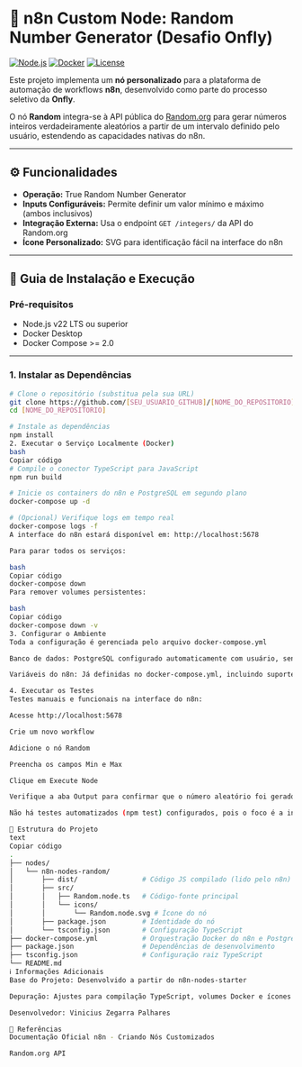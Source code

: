 # 🎲 n8n Custom Node: Random Number Generator (Desafio Onfly)

[![Node.js](https://img.shields.io/badge/Node.js-v22-brightgreen)](https://nodejs.org/)
[![Docker](https://img.shields.io/badge/Docker-Desktop-blue)](https://www.docker.com/products/docker-desktop/)
[![License](https://img.shields.io/badge/License-MIT-lightgrey)](LICENSE)

Este projeto implementa um **nó personalizado** para a plataforma de automação de workflows **n8n**, desenvolvido como parte do processo seletivo da **Onfly**.  

O nó **Random** integra-se à API pública do [Random.org](https://www.random.org/) para gerar números inteiros verdadeiramente aleatórios a partir de um intervalo definido pelo usuário, estendendo as capacidades nativas do n8n.

---

## ⚙️ Funcionalidades

- **Operação:** True Random Number Generator  
- **Inputs Configuráveis:** Permite definir um valor mínimo e máximo (ambos inclusivos)  
- **Integração Externa:** Usa o endpoint `GET /integers/` da API do Random.org  
- **Ícone Personalizado:** SVG para identificação fácil na interface do n8n  

---

## 🚀 Guia de Instalação e Execução

### Pré-requisitos

- Node.js v22 LTS ou superior  
- Docker Desktop  
- Docker Compose >= 2.0  

---

### 1. Instalar as Dependências

```bash
# Clone o repositório (substitua pela sua URL)
git clone https://github.com/[SEU_USUARIO_GITHUB]/[NOME_DO_REPOSITORIO].git
cd [NOME_DO_REPOSITORIO]

# Instale as dependências
npm install
2. Executar o Serviço Localmente (Docker)
bash
Copiar código
# Compile o conector TypeScript para JavaScript
npm run build

# Inicie os containers do n8n e PostgreSQL em segundo plano
docker-compose up -d

# (Opcional) Verifique logs em tempo real
docker-compose logs -f
A interface do n8n estará disponível em: http://localhost:5678

Para parar todos os serviços:

bash
Copiar código
docker-compose down
Para remover volumes persistentes:

bash
Copiar código
docker-compose down -v
3. Configurar o Ambiente
Toda a configuração é gerenciada pelo arquivo docker-compose.yml

Banco de dados: PostgreSQL configurado automaticamente com usuário, senha e banco padrão

Variáveis do n8n: Já definidas no docker-compose.yml, incluindo suporte a carregamento de conectores customizados (N8N_CUSTOM_EXTENSIONS)

4. Executar os Testes
Testes manuais e funcionais na interface do n8n:

Acesse http://localhost:5678

Crie um novo workflow

Adicione o nó Random

Preencha os campos Min e Max

Clique em Execute Node

Verifique a aba Output para confirmar que o número aleatório foi gerado

Não há testes automatizados (npm test) configurados, pois o foco é a integração e funcionamento do nó no n8n.

📂 Estrutura do Projeto
text
Copiar código
.
├── nodes/
│   └── n8n-nodes-random/
│       ├── dist/                # Código JS compilado (lido pelo n8n)
│       ├── src/
│       │   ├── Random.node.ts   # Código-fonte principal
│       │   └── icons/
│       │       └── Random.node.svg # Ícone do nó
│       ├── package.json         # Identidade do nó
│       └── tsconfig.json        # Configuração TypeScript
├── docker-compose.yml           # Orquestração Docker do n8n e Postgres
├── package.json                 # Dependências de desenvolvimento
├── tsconfig.json                # Configuração raiz TypeScript
└── README.md
ℹ️ Informações Adicionais
Base do Projeto: Desenvolvido a partir do n8n-nodes-starter

Depuração: Ajustes para compilação TypeScript, volumes Docker e ícones SVG

Desenvolvedor: Vinicius Zegarra Palhares

🔗 Referências
Documentação Oficial n8n - Criando Nós Customizados

Random.org API


